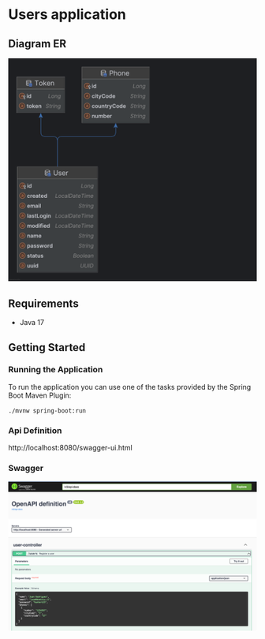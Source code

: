 # Users application

## Diagram ER

![Diagram](./screenshots/diagram.png)

## Requirements

- Java 17

## Getting Started


### Running the Application

To run the application you can use one of the tasks provided by the Spring Boot Maven Plugin:

```Shell
./mvnw spring-boot:run
```

### Api Definition
http://localhost:8080/swagger-ui.html


### Swagger

![swagger](./screenshots/swagger.png)